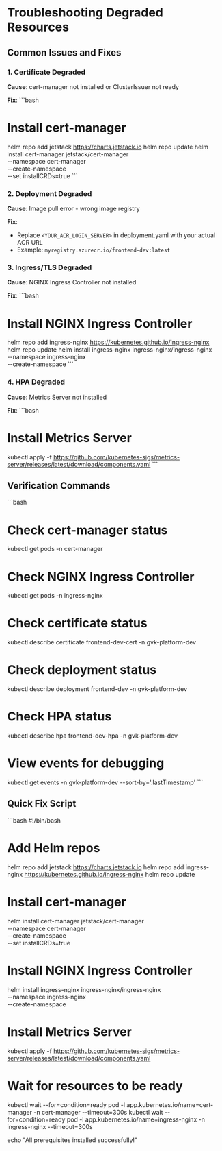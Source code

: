 # Troubleshooting Degraded Resources

## Common Issues and Fixes

### 1. Certificate Degraded
**Cause**: cert-manager not installed or ClusterIssuer not ready

**Fix**:
\`\`\`bash
# Install cert-manager
helm repo add jetstack https://charts.jetstack.io
helm repo update
helm install cert-manager jetstack/cert-manager \
  --namespace cert-manager \
  --create-namespace \
  --set installCRDs=true
\`\`\`

### 2. Deployment Degraded
**Cause**: Image pull error - wrong image registry

**Fix**:
- Replace `<YOUR_ACR_LOGIN_SERVER>` in deployment.yaml with your actual ACR URL
- Example: `myregistry.azurecr.io/frontend-dev:latest`

### 3. Ingress/TLS Degraded
**Cause**: NGINX Ingress Controller not installed

**Fix**:
\`\`\`bash
# Install NGINX Ingress Controller
helm repo add ingress-nginx https://kubernetes.github.io/ingress-nginx
helm repo update
helm install ingress-nginx ingress-nginx/ingress-nginx \
  --namespace ingress-nginx \
  --create-namespace
\`\`\`

### 4. HPA Degraded
**Cause**: Metrics Server not installed

**Fix**:
\`\`\`bash
# Install Metrics Server
kubectl apply -f https://github.com/kubernetes-sigs/metrics-server/releases/latest/download/components.yaml
\`\`\`

## Verification Commands

\`\`\`bash
# Check cert-manager status
kubectl get pods -n cert-manager

# Check NGINX Ingress Controller
kubectl get pods -n ingress-nginx

# Check certificate status
kubectl describe certificate frontend-dev-cert -n gvk-platform-dev

# Check deployment status
kubectl describe deployment frontend-dev -n gvk-platform-dev

# Check HPA status
kubectl describe hpa frontend-dev-hpa -n gvk-platform-dev

# View events for debugging
kubectl get events -n gvk-platform-dev --sort-by='.lastTimestamp'
\`\`\`

## Quick Fix Script

\`\`\`bash
#!/bin/bash

# Add Helm repos
helm repo add jetstack https://charts.jetstack.io
helm repo add ingress-nginx https://kubernetes.github.io/ingress-nginx
helm repo update

# Install cert-manager
helm install cert-manager jetstack/cert-manager \
  --namespace cert-manager \
  --create-namespace \
  --set installCRDs=true

# Install NGINX Ingress Controller
helm install ingress-nginx ingress-nginx/ingress-nginx \
  --namespace ingress-nginx \
  --create-namespace

# Install Metrics Server
kubectl apply -f https://github.com/kubernetes-sigs/metrics-server/releases/latest/download/components.yaml

# Wait for resources to be ready
kubectl wait --for=condition=ready pod -l app.kubernetes.io/name=cert-manager -n cert-manager --timeout=300s
kubectl wait --for=condition=ready pod -l app.kubernetes.io/name=ingress-nginx -n ingress-nginx --timeout=300s

echo "All prerequisites installed successfully!"
